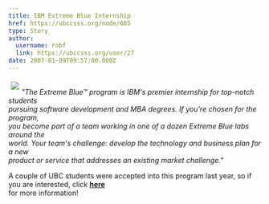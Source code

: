 ```yaml
---
title: IBM Extreme Blue Internship 
href: https://ubccsss.org/node/685
type: Story
author:
  username: robf
  link: https://ubccsss.org/user/27
date: 2007-01-09T09:57:00.000Z
---
```


<div class="field field-name-body field-type-text-with-summary field-label-hidden"><div class="field-items"><div class="field-item even"><p><img src="https://www.ibm.com/i/v14/t/ibm-logo.gif" align="left" vspace="5" hspace="5"><br>
<i>&quot;The Extreme Blue&#x2122; program is IBM&apos;s premier internship for top-notch students<br>
pursuing software development and MBA degrees. If you&apos;re chosen for the program,<br>
you become part of a team working in one of a dozen Extreme Blue labs around the<br>
world. Your team&apos;s challenge: develop the technology and business plan for a new<br>
product or service that addresses an existing market challenge.&quot;</i></p>
<p>A couple of UBC students were accepted into this program last year, so if you are interested, click <a href="http://www-913.ibm.com/employment/us/extremeblue/index.html" target="_blank"><b>here</b></a><br>
for more information!</p>
</div></div></div>    <footer>
          </footer>